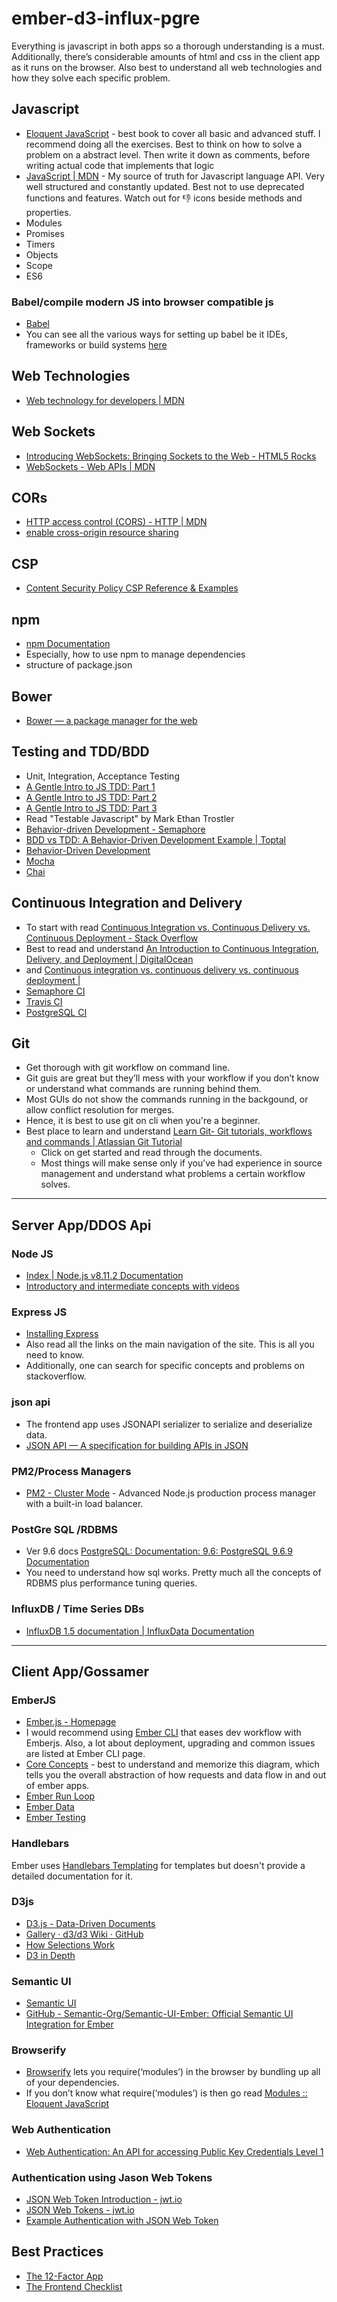 # ember-d3-influx-pgre
Everything is javascript in both apps so a thorough understanding is a must. Additionally, there’s considerable amounts of html and css in the client app as it runs on the browser. Also best to understand all web technologies and how they solve each specific problem.

## Javascript
* [Eloquent JavaScript](http://eloquentjavascript.net/index.html) - best book to cover all basic and advanced stuff. I recommend doing all the exercises. Best to think on how to solve a problem on a abstract level. Then write it down as comments, before writing actual code that implements that logic
* [JavaScript | MDN](https://developer.mozilla.org/en-US/docs/Web/javascript) - My source of truth for Javascript language API. Very well structured and constantly updated. Best not to use deprecated functions and features. Watch out for :thumbsdown: icons beside methods and properties.
* Modules
* Promises
* Timers
* Objects
* Scope
* ES6

### Babel/compile modern JS into browser compatible js
* [Babel](https://babeljs.io/)
* You can see all the various ways for setting up babel be it IDEs, frameworks or build systems [here](https://babeljs.io/docs/setup/)

## Web Technologies
* [Web technology for developers | MDN](https://developer.mozilla.org/en-US/docs/Web)

## Web Sockets
* [Introducing WebSockets: Bringing Sockets to the Web - HTML5 Rocks](https://www.html5rocks.com/en/tutorials/websockets/basics/#toc-usecases)
* [WebSockets - Web APIs | MDN](https://developer.mozilla.org/en-US/docs/Web/API/WebSockets_API)

## CORs
* [HTTP access control (CORS) - HTTP | MDN](https://developer.mozilla.org/en-US/docs/Web/HTTP/Access_control_CORS)
* [enable cross-origin resource sharing](https://enable-cors.org/client.html)

## CSP
* [Content Security Policy CSP Reference & Examples](https://content-security-policy.com)

## npm 
* [npm Documentation](https://docs.npmjs.com)
* Especially, how to use npm to manage dependencies
* structure of package.json

## Bower  
* [Bower — a package manager for the web](https://bower.io/)

## Testing and TDD/BDD
* Unit, Integration, Acceptance Testing
* [A Gentle Intro to JS TDD: Part 1](https://jrsinclair.com/articles/2016/gentle-introduction-to-javascript-tdd-intro/)
* [A Gentle Intro to JS TDD: Part 2](https://jrsinclair.com/articles/2016/gentle-introduction-to-javascript-tdd-ajax/)
* [A Gentle Intro to JS TDD: Part 3](https://jrsinclair.com/articles/2016/gentle-introduction-to-javascript-tdd-html-dom/)
* Read "Testable Javascript" by Mark Ethan Trostler
* [Behavior-driven Development - Semaphore](https://semaphoreci.com/community/tutorials/behavior-driven-development)
* [BDD vs TDD: A Behavior-Driven Development Example | Toptal](https://www.toptal.com/freelance/your-boss-won-t-appreciate-tdd-try-bdd)
* [Behavior-Driven Development](http://www.codemag.com/article/0805061)
* [Mocha](https://mochajs.org/#asynchronous-code)
* [Chai](http://www.chaijs.com)

## Continuous Integration and Delivery
* To start with read [Continuous Integration vs. Continuous Delivery vs. Continuous Deployment - Stack Overflow](https://stackoverflow.com/questions/28608015/continuous-integration-vs-continuous-delivery-vs-continuous-deployment#28628086)
* Best to read and understand [An Introduction to Continuous Integration, Delivery, and Deployment | DigitalOcean](https://www.digitalocean.com/community/tutorials/an-introduction-to-continuous-integration-delivery-and-deployment)
* and [Continuous integration vs. continuous delivery vs. continuous deployment |](https://www.atlassian.com/continuous-delivery/ci-vs-ci-vs-cd)
* [Semaphore CI](https://semaphoreci.com)
* [Travis CI](https://travis-ci.org)
* [PostgreSQL CI](https://github.com/petere/pgci)

## Git
* Get thorough with git workflow on command line.
* Git guis are great but they’ll mess with your workflow if you don’t know or understand what commands are running behind them.
* Most GUIs do not show the commands running in the backgound, or allow conflict resolution for merges.
* Hence, it is best to use git on cli when you're a beginner.
* Best place to learn and understand [Learn Git- Git tutorials, workflows and commands | Atlassian Git Tutorial](https://www.atlassian.com/git)
  * Click on get started and read through the documents.
  * Most things will make sense only if you’ve had experience in source management and understand what problems a certain workflow solves. 
- - - -
## Server App/DDOS Api
### Node JS 
* [Index | Node.js v8.11.2 Documentation](https://nodejs.org/dist/latest-v8.x/docs/api/)
* [Introductory and intermediate concepts with videos](https://node.university/courses/107814/lectures/1590275)

### Express JS
* [Installing Express](https://expressjs.com/en/starter/installing.html)
* Also read all the links on the main navigation of the site. This is all you need to know.
* Additionally, one can search for specific concepts and problems on stackoverflow.

### json api
* The frontend app uses JSONAPI serializer to serialize and deserialize data.
* [JSON API — A specification for building APIs in JSON](http://jsonapi.org/)

### PM2/Process Managers
* [PM2 - Cluster Mode](http://pm2.keymetrics.io/docs/usage/cluster-mode/) - Advanced Node.js production process manager with a built-in load balancer.

### PostGre SQL /RDBMS
* Ver 9.6 docs [PostgreSQL: Documentation: 9.6: PostgreSQL 9.6.9 Documentation](https://www.postgresql.org/docs/9.6/static/index.html)
* You need to understand how sql works. Pretty much all the concepts of RDBMS plus performance tuning queries.

### InfluxDB / Time Series DBs
* [InfluxDB 1.5 documentation | InfluxData Documentation](https://docs.influxdata.com/influxdb/v1.5/)
  
- - - -
## Client App/Gossamer
### EmberJS
* [Ember.js - Homepage](https://emberjs.com)
* I would recommend using [Ember CLI](https://ember-cli.com) that eases dev workflow with Emberjs. Also, a lot about deployment, upgrading and common issues are listed at Ember CLI page.
* [Core Concepts](https://guides.emberjs.com/release/getting-started/core-concepts/) - best to understand and memorize this diagram, which tells you the overall abstraction of how requests and data flow in and out of ember apps.
* [Ember Run Loop](https://github.com/eoinkelly/ember-runloop-handbook)
* [Ember Data](https://guides.emberjs.com/release/models/)
* [Ember Testing](https://guides.emberjs.com/release/testing/)

### Handlebars
Ember uses [Handlebars Templating](https://handlebarsjs.com/) for templates but doesn't provide a detailed documentation for it.

### D3js
* [D3.js - Data-Driven Documents](https://d3js.org)
* [Gallery · d3/d3 Wiki · GitHub](https://github.com/d3/d3/wiki/Gallery)
* [How Selections Work](https://bost.ocks.org/mike/selection/)
* [D3 in Depth](http://d3indepth.com)

### Semantic UI
* [Semantic UI](https://semantic-ui.com)
* [GitHub - Semantic-Org/Semantic-UI-Ember: Official Semantic UI Integration for Ember](https://github.com/Semantic-Org/Semantic-UI-Ember)

### Browserify 
* [Browserify](http://browserify.org) lets you require(‘modules’) in the browser by bundling up all of your dependencies.
* If you don’t know what require(‘modules’) is then go read [Modules :: Eloquent JavaScript](http://eloquentjavascript.net/10_modules.html)

### Web Authentication
* [Web Authentication: An API for accessing Public Key Credentials Level 1](https://www.w3.org/TR/webauthn/)

### Authentication using Jason Web Tokens
* [JSON Web Token Introduction - jwt.io](https://jwt.io/introduction/)
* [JSON Web Tokens - jwt.io](https://jwt.io)
* [Example Authentication with JSON Web Token](https://scotch.io/tutorials/authenticate-a-node-js-api-with-json-web-tokens)

## Best Practices
* [The 12-Factor App](https://12factor.net/config)
* [The Frontend Checklist](https://frontendchecklist.io)
